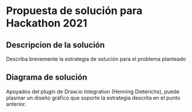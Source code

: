 # Propuesta de solución para Hackathon 2021

## Descripcion de la solución 

Describa brevemente la estrategia de solución para el problema planteado


## Diagrama de solución 

Apoyados del plugin de Draw.io Integration (Henning Dieterichs), puede plasmar un diseño gráfico que soporte la estrategia descrita en el punto anterior. 
